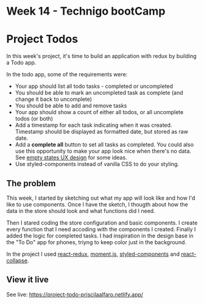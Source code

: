 # Week 14 - Technigo bootCamp

# Project Todos

In this week's project, it's time to build an application with redux by building a Todo app.

In the todo app, some of the requirements were:  
- Your app should list all todo tasks - completed or uncompleted
- You should be able to mark an uncompleted task as complete (and change it back to uncomplete)
- You should be able to add and remove tasks
- Your app should show a count of either all todos, or all uncomplete todos (or both)
- Add a timestamp for each task indicating when it was created. Timestamp should be displayed as formatted date, but stored as raw date. 
- Add a **complete all** button to set all tasks as completed. You could also use this opportunity to make your app look nice when there's no data. See [empty states UX design](https://www.toptal.com/designers/ux/empty-state-ux-design) for some ideas.
- Use styled-components instead of vanilla CSS to do your styling.

## The problem
This week, I started by sketching out what my app will look like and how I'd like to use components. Once I have the sketch, I thougth about how the data in the store should look and what functions did I need.

Then I stared coding the store configuration and basic components. I create every function that I need accoding with the components I created. Finally I added the logic for completed tasks. I had inspiration in the design base in the "To Do" app for phones, triyng to keep color just in the background. 

In the project I used [react-redux](https://react-redux.js.org/), [moment.js](https://momentjs.com/), [styled-components](https://styled-components.com/) and [react-collapse](https://github.com/kunukn/react-collapse).

## View it live

See live: https://project-todo-priscilaalfaro.netlify.app/
